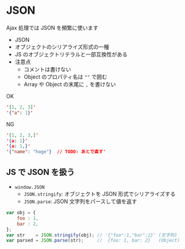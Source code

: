 JSON
================================================================

Ajax 処理では JSON を頻繁に使います

-  JSON
  - オブジェクトのシリアライズ形式の一種
  - JS のオブジェクトリテラルと一部互換性がある
- 注意点
  - コメントは書けない
  - Object のプロパティ名は `""` で囲む
  - Array や Object の末尾に `,` を書けない


OK
```json
'[1, 2, 3]'
'{"a": 1}'
```

NG
```json
'[1, 2, 3,]'
'{a: 1}'
'{a: 1,}'
'{"name": "hoge"}  // TODO: あとで直す'
```


## JS で JSON を扱う

- `window.JSON`
  - `JSON.stringify`:  オブジェクトを JSON 形式でシリアライズする
  - `JSON.parse`: JSON 文字列をパースして値を返す


```javascript
var obj = {
    foo : 1,
    bar : 2,
};
var str    = JSON.stringify(obj); // '{"foo":1,"bar":2}' (文字列)
var parsed = JSON.parse(str);     //  {foo: 1, bar: 2}   (Object)
```
